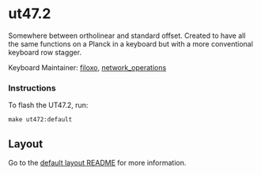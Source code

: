 # ut47.2

Somewhere between ortholinear and standard offset. Created to have all the same functions on a Planck in a keyboard but with a more conventional keyboard row stagger.

Keyboard Maintainer: [filoxo](https://github.com/filoxo), [network_operations](https://www.keyhive.xyz)

### Instructions

To flash the UT47.2, run:

    make ut472:default

## Layout

Go to the [default layout README](keymaps/default/readme.md) for more information.
